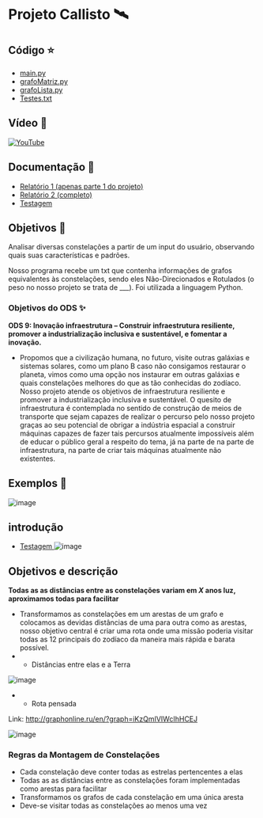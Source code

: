 # Projeto Callisto 🛰

## Código ⭐
  * [main.py](Codigo-Projeto/main.py)
  * [grafoMatriz.py](Codigo-Projeto/grafoMatriz.py)
  * [grafoLista.py](Codigo-Projeto/grafoLista.py)
  * [Testes.txt](Codigo-Projeto/Textes_txt)
  
  ## Vídeo 🌟

[![YouTube](https://img.shields.io/badge/YouTube-%23FF0000.svg?style=for-the-badge&logo=YouTube&logoColor=white)]()

## Documentação 🌠
  * [Relatório 1 (apenas parte 1 do projeto)](Documentacao/Relatorio-1.md)
  * [Relatório 2 (completo)](Documentacao/Relatorio-2.md)
  * [Testagem ](Documentacao/Testagem.md)
 

## Objetivos 🔭

Analisar diversas constelações a partir de um input do usuário, observando quais suas características e padrões.

Nosso programa recebe um txt que contenha informações de grafos equivalentes às constelações, sendo eles Não-Direcionados e Rotulados (o peso no nosso projeto se trata de ___). Foi utilizada a linguagem Python.

### Objetivos do ODS ✨

**ODS 9: Inovação infraestrutura – Construir infraestrutura resiliente, promover a industrialização inclusiva e sustentável, e fomentar a inovação.**

- Propomos que a civilização humana, no futuro, visite outras galáxias e sistemas solares, como um plano B caso não consigamos restaurar o planeta, vimos como uma opção nos instaurar em outras galáxias e quais constelações melhores do que as tão conhecidas do zodíaco.
Nosso projeto atende os objetivos de infraestrutura resiliente e promover a industrialização inclusiva e sustentável. O quesito de infraestrutura é contemplada no sentido de construção de meios de transporte que sejam capazes de realizar o percurso pelo nosso projeto graças ao seu potencial de obrigar a indústria espacial a construir máquinas capazes de fazer tais percursos atualmente impossíveis além de educar o público geral a respeito do tema, já na parte de na parte de infraestrutura, na parte de criar tais máquinas atualmente não existentes.


## Exemplos 🌌

![image](https://user-images.githubusercontent.com/80297158/227752344-90b05733-ed4e-45b7-9197-79259e3de308.png)

## introdução
  * [Testagem ](Documentacao/Apresentação_intro)
![image](https://user-images.githubusercontent.com/80297158/234583118-be02cb8a-7305-4c91-b314-d525e8f60e7b.png)


## Objetivos e descrição 

**Todas as as distâncias entre as constelações variam em _X_ anos luz, aproximamos todas para facilitar**

- Transformamos as constelações em um arestas de um grafo e colocamos as devidas distâncias de uma para outra como as arestas, nosso objetivo central é criar uma rota onde uma missão poderia visitar todas as 12 principais do zodíaco da maneira mais rápida e barata possível.
- - Distâncias entre elas e a Terra

![image](https://github.com/Thiago2204/Projeto-Callisto/assets/80297158/60f596a1-4c5f-46ec-b87f-ff6a563f3077)

- - Rota pensada

Link: http://graphonline.ru/en/?graph=iKzQmIVIWcIhHCEJ

![image](https://github.com/Thiago2204/Projeto-Callisto/assets/80297158/b911e8fc-dc20-4362-8990-2ed7cb754ed0)

### Regras da Montagem de Constelações

- Cada constelação deve conter todas as estrelas pertencentes a elas
- Todas as as distâncias entre as constelações foram implementadas como arestas para facilitar
- Transformamos os grafos de cada constelação em uma única aresta 
- Deve-se visitar todas as constelações ao menos uma vez
